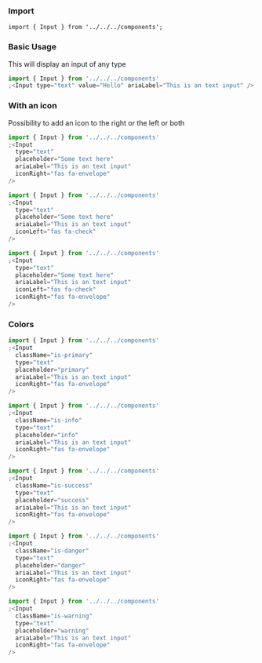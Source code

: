 ### Import

`import { Input } from '../../../components';`

### Basic Usage

This will display an input of any type

```jsx
import { Input } from '../../../components'
;<Input type="text" value="Hello" ariaLabel="This is an text input" />
```

### With an icon

Possibility to add an icon to the right or the left or both

```jsx
import { Input } from '../../../components'
;<Input
  type="text"
  placeholder="Some text here"
  ariaLabel="This is an text input"
  iconRight="fas fa-envelope"
/>
```

```jsx
import { Input } from '../../../components'
;<Input
  type="text"
  placeholder="Some text here"
  ariaLabel="This is an text input"
  iconLeft="fas fa-check"
/>
```

```jsx
import { Input } from '../../../components'
;<Input
  type="text"
  placeholder="Some text here"
  ariaLabel="This is an text input"
  iconLeft="fas fa-check"
  iconRight="fas fa-envelope"
/>
```

### Colors

```jsx
import { Input } from '../../../components'
;<Input
  className="is-primary"
  type="text"
  placeholder="primary"
  ariaLabel="This is an text input"
  iconRight="fas fa-envelope"
/>
```

```jsx
import { Input } from '../../../components'
;<Input
  className="is-info"
  type="text"
  placeholder="info"
  ariaLabel="This is an text input"
  iconRight="fas fa-envelope"
/>
```

```jsx
import { Input } from '../../../components'
;<Input
  className="is-success"
  type="text"
  placeholder="success"
  ariaLabel="This is an text input"
  iconRight="fas fa-envelope"
/>
```

```jsx
import { Input } from '../../../components'
;<Input
  className="is-danger"
  type="text"
  placeholder="danger"
  ariaLabel="This is an text input"
  iconRight="fas fa-envelope"
/>
```

```jsx
import { Input } from '../../../components'
;<Input
  className="is-warning"
  type="text"
  placeholder="warning"
  ariaLabel="This is an text input"
  iconRight="fas fa-envelope"
/>
```
